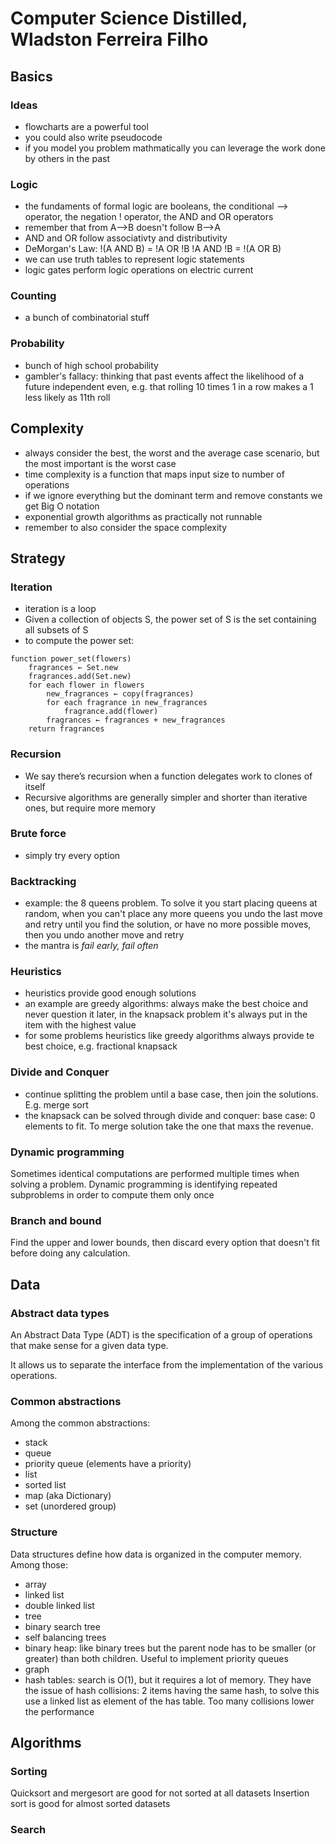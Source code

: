 # Computer Science Distilled, Wladston Ferreira Filho

## Basics
### Ideas
- flowcharts are a powerful tool
- you could also write pseudocode
- if you model you problem mathmatically you can leverage the work done by others in the past

### Logic
- the fundaments of formal logic are booleans, the conditional --> operator, the negation ! operator, the AND and OR operators
- remember that from A-->B doesn't follow B-->A
- AND and OR follow associativty and distributivity
- DeMorgan's Law: 
!(A AND B) = !A OR !B
!A AND !B = !(A OR B)
- we can use truth tables to represent logic statements
- logic gates perform logic operations on electric current

### Counting
- a bunch of combinatorial stuff

### Probability
- bunch of high school probability
- gambler's fallacy: thinking that past events affect the likelihood of a future independent even, e.g. that rolling 10 times 1 in a row makes a 1 less likely as 11th roll

## Complexity
- always consider the best, the worst and the average case scenario, but the most important is the worst case
- time complexity is a function that maps input size to number of operations
- if we ignore everything but the dominant term and remove constants we get Big O notation
- exponential growth algorithms as practically not runnable
- remember to also consider the space complexity

## Strategy
### Iteration
- iteration is a loop
- Given a collection of objects S, the power set of S is the set containing all subsets of S
- to compute the power set:
```
function power_set(flowers)
    fragrances ← Set.new
    fragrances.add(Set.new)
    for each flower in flowers
        new_fragrances ← copy(fragrances)
        for each fragrance in new_fragrances
            fragrance.add(flower)
        fragrances ← fragrances + new_fragrances
    return fragrances
```

### Recursion
- We say there’s recursion when a function delegates work to clones of itself
- Recursive algorithms are generally simpler and shorter than iterative ones, but require more memory

### Brute force
- simply try every option

### Backtracking
- example: the 8 queens problem. To solve it you start placing queens at random, when you can't place any more queens you undo the last move and retry until you find the solution, or have no more possible moves, then you undo another move and retry
- the mantra is *fail early, fail often*

### Heuristics
- heuristics provide good enough solutions
- an example are greedy algorithms: always make the best choice and never question it later, in the knapsack problem it's always put in the item with the highest value
- for some problems heuristics like greedy algorithms always provide te best choice, e.g. fractional knapsack

### Divide and Conquer
- continue splitting the problem until a base case, then join the solutions. E.g. merge sort
- the knapsack can be solved through divide and conquer: base case: 0 elements to fit. To merge solution take the one that maxs the revenue.

### Dynamic programming
Sometimes identical computations are performed multiple times when solving a problem. Dynamic programming is identifying repeated subproblems in order to compute them only once

### Branch and bound
Find the upper and lower bounds, then discard every option that doesn't fit before doing any calculation.

## Data
### Abstract data types
An Abstract Data Type (ADT) is the specification of a group of operations that make sense for a given data type.

It allows us to separate the interface from the implementation of the various operations.

### Common abstractions
Among the common abstractions:
- stack
- queue
- priority queue (elements have a priority)
- list
- sorted list
- map (aka Dictionary)
- set (unordered group)

### Structure
Data structures define how data is organized in the computer memory.
Among those:
- array
- linked list
- double linked list
- tree
- binary search tree
- self balancing trees
- binary heap: like binary trees but the parent node has to be smaller (or greater) than both children. Useful to implement priority queues
- graph
- hash tables: search is O(1), but it requires a lot of memory. They have the issue of hash collisions: 2 items having the same hash, to solve this use a linked list as element of the has table. Too many collisions lower the performance

## Algorithms
### Sorting
Quicksort and mergesort are good for not sorted at all datasets
Insertion sort is good for almost sorted datasets

### Search

